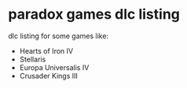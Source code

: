 # paradox games dlc listing
dlc listing for some games like:
+ Hearts of Iron IV
+ Stellaris
+ Europa Universalis IV
+ Crusader Kings III
